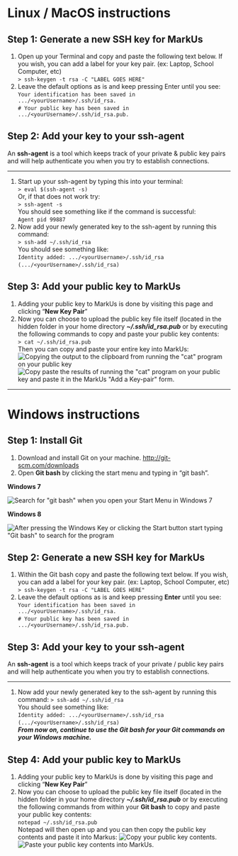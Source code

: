 # Linux / MacOS instructions
## Step 1: Generate a new SSH key for MarkUs

1. Open up your Terminal and copy and paste the following text below. If you wish, you can add a label for your key pair. (ex: Laptop, School Computer, etc)  
`> ssh-keygen -t rsa -C "LABEL GOES HERE"`  
2. Leave the default options as is and keep pressing Enter until you see:  
`Your identification has been saved in .../<yourUsername>/.ssh/id_rsa.`  
`# Your public key has been saved in .../<yourUsername>/.ssh/id_rsa.pub.`  

## Step 2: Add your key to your ssh-agent
An **ssh-agent** is a tool which keeps track of your private & public key pairs and will help authenticate you when you try to establish connections.
___
1. Start up your ssh-agent by typing this into your terminal:  
`> eval $(ssh-agent -s)`  
Or, if that does not work try:  
`> ssh-agent -s`  
You should see something like if the command is successful:  
`Agent pid 99887`  
2. Now add your newly generated key to the ssh-agent by running this command:  
`> ssh-add ~/.ssh/id_rsa`  
You should see something like:  
`Identity added: .../<yourUsername>/.ssh/id_rsa`  
`(.../<yourUsername>/.ssh/id_rsa)`  

## Step 3: Add your public key to MarkUs
1. Adding your public key to MarkUs is done by visiting this page and clicking “**New Key Pair**”  
2. Now you can choose to upload the public key file itself (located in the hidden folder in your home directory _**~/.ssh/id_rsa.pub**_ or by executing the following commands to copy and paste your public key contents:  
`> cat ~/.ssh/id_rsa.pub`  
Then you can copy and paste your entire key into MarkUs:  
![Copying the output to the clipboard from running the "cat" program on your public key](http://alexgrenier.ca/MarkUs/1.png)  
![Copy paste the results of running the "cat" program on your public key and paste it in the MarkUs "Add a Key-pair" form.](http://alexgrenier.ca/MarkUs/2.png)


***

# Windows instructions
## Step 1: Install Git

1. Download and install Git on your machine. http://git-scm.com/downloads  
2. Open **Git bash** by clicking the start menu and typing in “git bash”.  
  
**Windows 7**  
 
![Search for "git bash" when you open your Start Menu in Windows 7](http://alexgrenier.ca/MarkUs/3.png)

**Windows 8**  
  
![After pressing the Windows Key or clicking the Start button start typing "Git bash" to search for the program](http://alexgrenier.ca/MarkUs/4.png)  
  
## Step 2: Generate a new SSH key for MarkUs
1. Within the Git bash copy and paste the following text below. If you wish, you can add a label for your key pair. (ex: Laptop, School Computer, etc)  
`> ssh-keygen -t rsa -C "LABEL GOES HERE"`  
2. Leave the default options as is and keep pressing **Enter** until you see:  
`Your identification has been saved in .../<yourUsername>/.ssh/id_rsa.`  
`# Your public key has been saved in .../<yourUsername>/.ssh/id_rsa.pub.`  

## Step 3: Add your key to your ssh-agent  

An **ssh-agent** is a tool which keeps track of your private / public key pairs and will help authenticate you when you try to establish connections.  
___
1. Now add your newly generated key to the ssh-agent by running this command:
`> ssh-add ~/.ssh/id_rsa`  
You should see something like:  
`Identity added: .../<yourUsername>/.ssh/id_rsa`  
`(.../<yourUsername>/.ssh/id_rsa)`  
_**From now on, continue to use the Git bash for your Git commands on your Windows machine.**_

## Step 4: Add your public key to MarkUs  

1. Adding your public key to MarkUs is done by visiting this page and clicking “**New Key Pair**”  
2. Now you can choose to upload the public key file itself (located in the hidden folder in your home directory _**~/.ssh/id_rsa.pub**_ or by executing the following commands from within your **Git bash** to copy and paste your public key contents:  
`notepad ~/.ssh/id_rsa.pub`  
Notepad will then open up and you can then copy the public key contents and paste it into Markus:
![Copy your public key contents.](http://alexgrenier.ca/MarkUs/5.png)  
![Paste your public key contents into MarkUs.](http://alexgrenier.ca/MarkUs/6.png)



